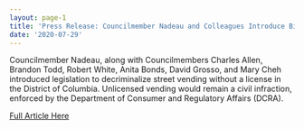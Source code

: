 ```yaml
---
layout: page-1
title: 'Press Release: Councilmember Nadeau and Colleagues Introduce Bill to Decriminalize Street Vending'
date: '2020-07-29'
---
```

<!--Make sure to change the title name above and proper date-->
<!--Insert short article description here-->
Councilmember Nadeau, along with Councilmembers Charles Allen, Brandon Todd, Robert White, Anita Bonds, David Grosso, and Mary Cheh introduced legislation to decriminalize street vending without a license in the District of Columbia. Unlicensed vending would remain a civil infraction, enforced by the Department of Consumer and Regulatory Affairs (DCRA).

<!--Insert link here inside quatation marks-->
<a href="https://thedcline.org/2020/07/29/press-release-councilmember-nadeau-and-colleagues-introduce-bill-to-decriminalize-street-vending/">Full Article Here</a>
